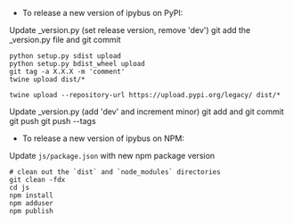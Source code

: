 - To release a new version of ipybus on PyPI:

Update _version.py (set release version, remove 'dev')
git add the _version.py file and git commit
```
python setup.py sdist upload
python setup.py bdist_wheel upload
git tag -a X.X.X -m 'comment'
twine upload dist/*

twine upload --repository-url https://upload.pypi.org/legacy/ dist/*
```
Update _version.py (add 'dev' and increment minor)
git add and git commit
git push
git push --tags

- To release a new version of ipybus on NPM:

Update `js/package.json` with new npm package version

```
# clean out the `dist` and `node_modules` directories
git clean -fdx
cd js
npm install
npm adduser
npm publish
```